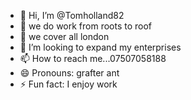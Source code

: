 - 👋 Hi, I’m @Tomholland82
- 👀 we do work from roots to roof
- 🌱 we cover all london
- 💞️ I’m looking to expand my enterprises 
- 📫 How to reach me...07507058188
- 😄 Pronouns: grafter ant 
- ⚡ Fun fact: I enjoy work

<!---
Tomholland82/Tomholland82 is a ✨ special ✨ repository because its `README.md` (this file) appears on your GitHub profile.
You can click the Preview link to take a look at your changes.
--->
